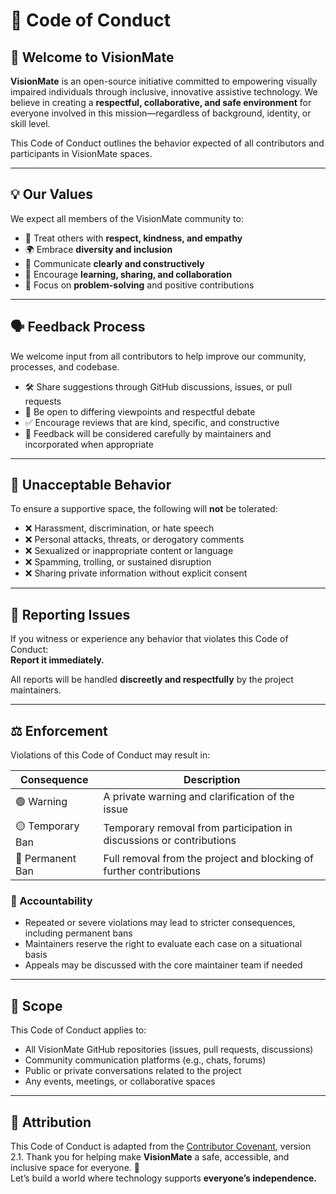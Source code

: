 # 📜 Code of Conduct

## 👋 Welcome to VisionMate

**VisionMate** is an open-source initiative committed to empowering visually impaired individuals through inclusive, innovative assistive technology. We believe in creating a **respectful, collaborative, and safe environment** for everyone involved in this mission—regardless of background, identity, or skill level.

This Code of Conduct outlines the behavior expected of all contributors and participants in VisionMate spaces.

---

## 💡 Our Values

We expect all members of the VisionMate community to:

- 🤝 Treat others with **respect, kindness, and empathy**
- 🌍 Embrace **diversity and inclusion**
- 📣 Communicate **clearly and constructively**
- 🧠 Encourage **learning, sharing, and collaboration**
- 🎯 Focus on **problem-solving** and positive contributions

---

## 🗣️ Feedback Process

We welcome input from all contributors to help improve our community, processes, and codebase.

- 🛠 Share suggestions through GitHub discussions, issues, or pull requests  
- 🧩 Be open to differing viewpoints and respectful debate  
- ✅ Encourage reviews that are kind, specific, and constructive  
- 📝 Feedback will be considered carefully by maintainers and incorporated when appropriate

---

## 🚫 Unacceptable Behavior

To ensure a supportive space, the following will **not** be tolerated:

- ❌ Harassment, discrimination, or hate speech  
- ❌ Personal attacks, threats, or derogatory comments  
- ❌ Sexualized or inappropriate content or language  
- ❌ Spamming, trolling, or sustained disruption  
- ❌ Sharing private information without explicit consent  

---

## 🙋 Reporting Issues

If you witness or experience any behavior that violates this Code of Conduct:  
**Report it immediately.**  

All reports will be handled **discreetly and respectfully** by the project maintainers.

---

## ⚖️ Enforcement

Violations of this Code of Conduct may result in:

| Consequence       | Description                                                               |
|-------------------|---------------------------------------------------------------------------|
| 🟢 Warning         | A private warning and clarification of the issue                          |
| 🟡 Temporary Ban   | Temporary removal from participation in discussions or contributions      |
| 🔴 Permanent Ban   | Full removal from the project and blocking of further contributions       |

### 🧾 Accountability

- Repeated or severe violations may lead to stricter consequences, including permanent bans  
- Maintainers reserve the right to evaluate each case on a situational basis  
- Appeals may be discussed with the core maintainer team if needed  

---

## 👥 Scope

This Code of Conduct applies to:

- All VisionMate GitHub repositories (issues, pull requests, discussions)  
- Community communication platforms (e.g., chats, forums)  
- Public or private conversations related to the project  
- Any events, meetings, or collaborative spaces  

---

## 📝 Attribution

This Code of Conduct is adapted from the [Contributor Covenant](https://www.contributor-covenant.org/version/2/1/code_of_conduct.html), version 2.1.
Thank you for helping make **VisionMate** a safe, accessible, and inclusive space for everyone. 💙  
Let’s build a world where technology supports **everyone’s independence.**

